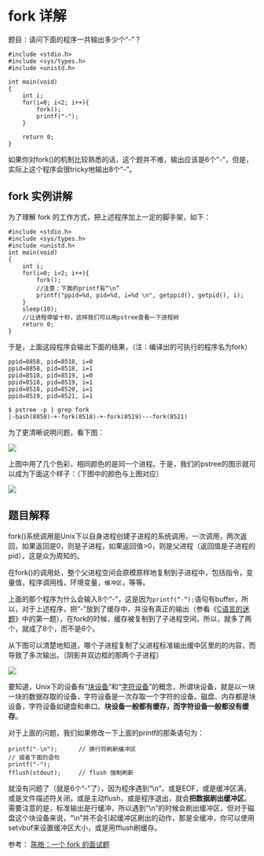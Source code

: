 # fork 详解 

题目：请问下面的程序一共输出多少个“-”？

    #include <stdio.h>
    #include <sys/types.h>
    #include <unistd.h>
    
    int main(void)
    {
        int i;
        for(i=0; i<2; i++){
            fork();
            printf("-");
        }
    
        return 0;
    }

如果你对fork()的机制比较熟悉的话，这个题并不难，输出应该是6个“-”，但是，实际上这个程序会很tricky地输出8个“-”。

## fork 实例讲解

为了理解 fork 的工作方式，把上述程序加上一定的脚手架，如下：

    #include <stdio.h>
    #include <sys/types.h>
    #include <unistd.h>
    int main(void)
    {
        int i;
        for(i=0; i<2; i++){
            fork();
            //注意：下面的printf有“\n”
            printf("ppid=%d, pid=%d, i=%d \n", getppid(), getpid(), i);
        }
        sleep(10);
        //让进程停留十秒，这样我们可以用pstree查看一下进程树
        return 0;
    }

于是，上面这段程序会输出下面的结果，（注：编译出的可执行的程序名为fork）

    ppid=8858, pid=8518, i=0
    ppid=8858, pid=8518, i=1
    ppid=8518, pid=8519, i=0
    ppid=8518, pid=8519, i=1
    ppid=8518, pid=8520, i=1
    ppid=8519, pid=8521, i=1
     
    $ pstree -p | grep fork
    |-bash(8858)-+-fork(8518)-+-fork(8519)---fork(8521)

为了更清晰说明问题，看下图：

![][1]

上图中用了几个色彩，相同颜色的是同一个进程。于是，我们的pstree的图示就可以成为下面这个样子：（下图中的颜色与上图对应）

![][2]

## 题目解释

fork()系统调用是Unix下以自身进程创建子进程的系统调用，一次调用，两次返回，如果返回是0，则是子进程，如果返回值>0，则是父进程（返回值是子进程的pid），这是众为周知的。

在fork()的调用处，整个父进程空间会原模原样地复制到子进程中，包括指令，变量值，程序调用栈，环境变量，`缓冲区`，等等。

上面的那个程序为什么会输入8个“-”，这是因为`printf(“-”);`语句有buffer，所以，对于上述程序，把“-”放到了缓存中，并没有真正的输出（参看《[C语言的迷题](http://coolshell.cn/articles/945.html)》中的第一题），在fork的时候，缓存被复制到了子进程空间，所以，就多了两个，就成了8个，而不是6个。

从下图可以清楚地知道，哪个子进程复制了父进程标准输出缓中区里的的内容，而导致了多次输出。（阴影并双边框的那两个子进程）

![][3]

要知道，Unix下的设备有“[块设备](http://en.wikipedia.org/wiki/Device_file#Block_devices)”和“[字符设备](http://en.wikipedia.org/wiki/Device_file#Character_devices)”的概念，所谓块设备，就是以一块一块的数据存取的设备，字符设备是一次存取一个字符的设备。磁盘、内存都是块设备，字符设备如键盘和串口。**块设备一般都有缓存，而字符设备一般都没有缓存**。

对于上面的问题，我们如果修改一下上面的printf的那条语句为：

    printf("-\n");      // 换行符刷新缓冲区
    // 或者下面的语句
    printf("-");        
    fflush(stdout);     // flush 强制刷新

就没有问题了（就是6个“-”了），因为程序遇到“\n”，或是EOF，或是缓冲区满，或是文件描述符关闭，或是主动flush，或是程序退出，就会**把数据刷出缓冲区**。需要注意的是，标准输出是行缓冲，所以遇到“\n”的时候会刷出缓冲区，但对于磁盘这个块设备来说，“\n”并不会引起缓冲区刷出的动作，那是全缓冲，你可以使用setvbuf来设置缓冲区大小，或是用fflush刷缓存。
   
参考：
[陈皓：一个 fork 的面试题](http://blog.jobbole.com/24686/)


[1]: http://7xrlu9.com1.z0.glb.clouddn.com/Linux_OS_Fork_1.jpg
[2]: http://7xrlu9.com1.z0.glb.clouddn.com/Linux_OS_Fork_2.jpg
[3]: http://7xrlu9.com1.z0.glb.clouddn.com/Linux_OS_Fork_3.jpg

